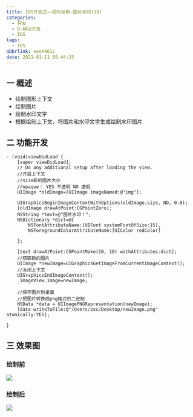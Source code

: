 ```yaml
---
title: IOS开发之——图形绘制-图片水印(10)
categories:
  - 开发
  - D-移动开发
  - IOS
tags:
  - IOS
abbrlink: eee4461c
date: 2021-01-11 08:44:33
---
```

## 一 概述

* 绘制图形上下文
* 绘制图片
* 绘制水印文字
* 根据绘制上下文，将图片和水印文字生成绘制水印图片

<!--more-->

## 二 功能开发

```
- (void)viewDidLoad {
    [super viewDidLoad];
    // Do any additional setup after loading the view.
    //开启上下文
    //size新的图片大小
    //opaque： YES 不透明 NO 透明
    UIImage *oldImage=[UIImage imageNamed:@"img"];
    
    UIGraphicsBeginImageContextWithOptions(oldImage.size, NO, 0.0);
    [oldImage drawAtPoint:CGPointZero];
    NSString *text=@"图片水印！";
    NSDictionary *dict=@{
        NSFontAttributeName:[UIFont systemFontOfSize:15],
        NSForegroundColorAttributeName:[UIColor redColor]
        
    };
    
    [text drawAtPoint:CGPointMake(10, 10) withAttributes:dict];
    //获取新的图片
    UIImage *newImage=UIGraphicsGetImageFromCurrentImageContext();
    //关闭上下文
    UIGraphicsEndImageContext();
    _imageView.image=newImage;
    
    //保存图片到桌面
    //把图片转换成png格式的二进制
    NSData *data = UIImagePNGRepresentation(newImage);
    [data writeToFile:@"/Users/zxc/Desktop/newImage.png" atomically:YES];
    
}
```

## 三 效果图

### 绘制前

![][1]
### 绘制后
![][2]



[1]:https://fastly.jsdelivr.net/gh/PGzxc/CDN@master/blog-ios/ios-draw-watermark-img.png
[2]:https://fastly.jsdelivr.net/gh/PGzxc/CDN@master/blog-ios/ios-draw-watermater-after.png